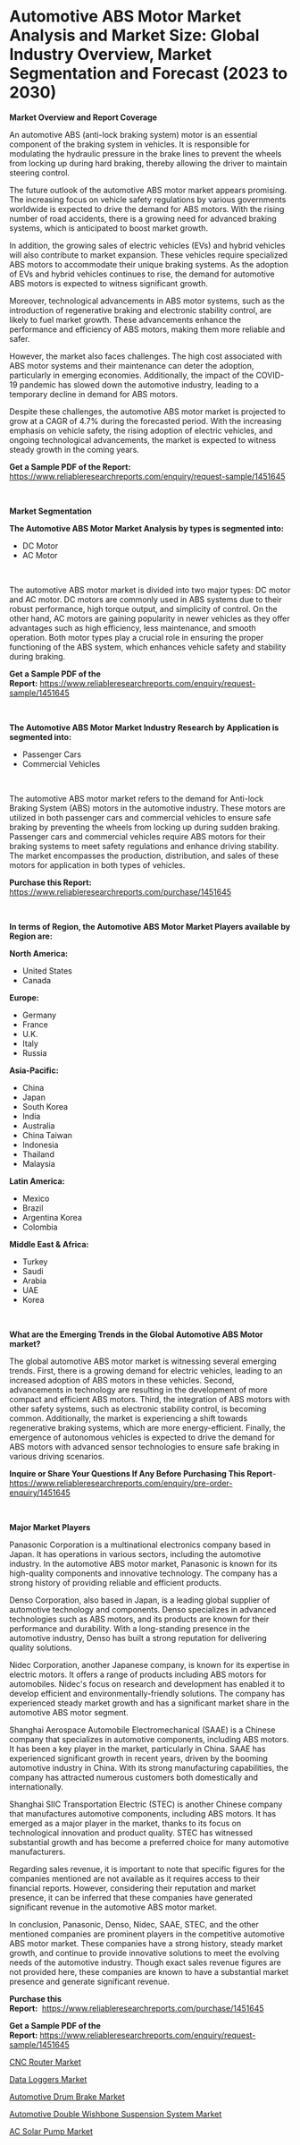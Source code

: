 <p><h1>Automotive ABS Motor Market Analysis and Market Size: Global Industry Overview, Market Segmentation and Forecast (2023 to 2030)</h1></p><p><strong>Market Overview and Report Coverage</strong></p>
<p><p>An automotive ABS (anti-lock braking system) motor is an essential component of the braking system in vehicles. It is responsible for modulating the hydraulic pressure in the brake lines to prevent the wheels from locking up during hard braking, thereby allowing the driver to maintain steering control.</p><p>The future outlook of the automotive ABS motor market appears promising. The increasing focus on vehicle safety regulations by various governments worldwide is expected to drive the demand for ABS motors. With the rising number of road accidents, there is a growing need for advanced braking systems, which is anticipated to boost market growth.</p><p>In addition, the growing sales of electric vehicles (EVs) and hybrid vehicles will also contribute to market expansion. These vehicles require specialized ABS motors to accommodate their unique braking systems. As the adoption of EVs and hybrid vehicles continues to rise, the demand for automotive ABS motors is expected to witness significant growth.</p><p>Moreover, technological advancements in ABS motor systems, such as the introduction of regenerative braking and electronic stability control, are likely to fuel market growth. These advancements enhance the performance and efficiency of ABS motors, making them more reliable and safer.</p><p>However, the market also faces challenges. The high cost associated with ABS motor systems and their maintenance can deter the adoption, particularly in emerging economies. Additionally, the impact of the COVID-19 pandemic has slowed down the automotive industry, leading to a temporary decline in demand for ABS motors.</p><p>Despite these challenges, the automotive ABS motor market is projected to grow at a CAGR of 4.7% during the forecasted period. With the increasing emphasis on vehicle safety, the rising adoption of electric vehicles, and ongoing technological advancements, the market is expected to witness steady growth in the coming years.</p></p>
<p><strong>Get a Sample PDF of the Report:</strong> <a href="https://www.reliableresearchreports.com/enquiry/request-sample/1451645">https://www.reliableresearchreports.com/enquiry/request-sample/1451645</a></p>
<p>&nbsp;</p>
<p><strong>Market Segmentation</strong></p>
<p><strong>The Automotive ABS Motor Market Analysis by types is segmented into:</strong></p>
<p><ul><li>DC Motor</li><li>AC Motor</li></ul></p>
<p>&nbsp;</p>
<p><p>The automotive ABS motor market is divided into two major types: DC motor and AC motor. DC motors are commonly used in ABS systems due to their robust performance, high torque output, and simplicity of control. On the other hand, AC motors are gaining popularity in newer vehicles as they offer advantages such as high efficiency, less maintenance, and smooth operation. Both motor types play a crucial role in ensuring the proper functioning of the ABS system, which enhances vehicle safety and stability during braking.</p></p>
<p><strong>Get a Sample PDF of the Report:</strong>&nbsp;<a href="https://www.reliableresearchreports.com/enquiry/request-sample/1451645">https://www.reliableresearchreports.com/enquiry/request-sample/1451645</a></p>
<p>&nbsp;</p>
<p><strong>The Automotive ABS Motor Market Industry Research by Application is segmented into:</strong></p>
<p><ul><li>Passenger Cars</li><li>Commercial Vehicles</li></ul></p>
<p>&nbsp;</p>
<p><p>The automotive ABS motor market refers to the demand for Anti-lock Braking System (ABS) motors in the automotive industry. These motors are utilized in both passenger cars and commercial vehicles to ensure safe braking by preventing the wheels from locking up during sudden braking. Passenger cars and commercial vehicles require ABS motors for their braking systems to meet safety regulations and enhance driving stability. The market encompasses the production, distribution, and sales of these motors for application in both types of vehicles.</p></p>
<p><strong>Purchase this Report:</strong>&nbsp; <a href="https://www.reliableresearchreports.com/purchase/1451645">https://www.reliableresearchreports.com/purchase/1451645</a></p>
<p>&nbsp;</p>
<p><strong>In terms of Region, the Automotive ABS Motor Market Players available by Region are:</strong></p>
<p>
    <p> <strong> North America: </strong>
        <ul>
            <li>United States</li>
            <li>Canada</li>
        </ul>
        </p> 
    <p> <strong> Europe: </strong>
        <ul>
            <li>Germany</li>
            <li>France</li>
            <li>U.K.</li>
            <li>Italy</li>
            <li>Russia</li>
        </ul>
        </p> 
    <p> <strong> Asia-Pacific: </strong>
        <ul>
            <li>China</li>
            <li>Japan</li>
            <li>South Korea</li>
            <li>India</li>
            <li>Australia</li>
            <li>China Taiwan</li>
            <li>Indonesia</li>
            <li>Thailand</li>
            <li>Malaysia</li>
        </ul>
        </p> 
    <p> <strong> Latin America: </strong>
        <ul>
            <li>Mexico</li>
            <li>Brazil</li>
            <li>Argentina Korea</li>
            <li>Colombia</li>
        </ul>
        </p> 
    <p> <strong> Middle East & Africa: </strong>
        <ul>
            <li>Turkey</li>
            <li>Saudi</li>
            <li>Arabia</li>
            <li>UAE</li>
            <li>Korea</li>
        </ul>
    </p>
    </p>
<p>&nbsp;</p>
<p><strong>What are the Emerging Trends in the Global Automotive ABS Motor market?</strong></p>
<p><p>The global automotive ABS motor market is witnessing several emerging trends. First, there is a growing demand for electric vehicles, leading to an increased adoption of ABS motors in these vehicles. Second, advancements in technology are resulting in the development of more compact and efficient ABS motors. Third, the integration of ABS motors with other safety systems, such as electronic stability control, is becoming common. Additionally, the market is experiencing a shift towards regenerative braking systems, which are more energy-efficient. Finally, the emergence of autonomous vehicles is expected to drive the demand for ABS motors with advanced sensor technologies to ensure safe braking in various driving scenarios.</p></p>
<p><strong>Inquire or Share Your Questions If Any Before Purchasing This Report</strong>- <a href="https://www.reliableresearchreports.com/enquiry/pre-order-enquiry/1451645">https://www.reliableresearchreports.com/enquiry/pre-order-enquiry/1451645</a></p>
<p>&nbsp;</p>
<p><strong>Major Market Players</strong></p>
<p><p>Panasonic Corporation is a multinational electronics company based in Japan. It has operations in various sectors, including the automotive industry. In the automotive ABS motor market, Panasonic is known for its high-quality components and innovative technology. The company has a strong history of providing reliable and efficient products.</p><p>Denso Corporation, also based in Japan, is a leading global supplier of automotive technology and components. Denso specializes in advanced technologies such as ABS motors, and its products are known for their performance and durability. With a long-standing presence in the automotive industry, Denso has built a strong reputation for delivering quality solutions.</p><p>Nidec Corporation, another Japanese company, is known for its expertise in electric motors. It offers a range of products including ABS motors for automobiles. Nidec's focus on research and development has enabled it to develop efficient and environmentally-friendly solutions. The company has experienced steady market growth and has a significant market share in the automotive ABS motor segment.</p><p>Shanghai Aerospace Automobile Electromechanical (SAAE) is a Chinese company that specializes in automotive components, including ABS motors. It has been a key player in the market, particularly in China. SAAE has experienced significant growth in recent years, driven by the booming automotive industry in China. With its strong manufacturing capabilities, the company has attracted numerous customers both domestically and internationally.</p><p>Shanghai SIIC Transportation Electric (STEC) is another Chinese company that manufactures automotive components, including ABS motors. It has emerged as a major player in the market, thanks to its focus on technological innovation and product quality. STEC has witnessed substantial growth and has become a preferred choice for many automotive manufacturers.</p><p>Regarding sales revenue, it is important to note that specific figures for the companies mentioned are not available as it requires access to their financial reports. However, considering their reputation and market presence, it can be inferred that these companies have generated significant revenue in the automotive ABS motor market.</p><p>In conclusion, Panasonic, Denso, Nidec, SAAE, STEC, and the other mentioned companies are prominent players in the competitive automotive ABS motor market. These companies have a strong history, steady market growth, and continue to provide innovative solutions to meet the evolving needs of the automotive industry. Though exact sales revenue figures are not provided here, these companies are known to have a substantial market presence and generate significant revenue.</p></p>
<p><strong>Purchase this Report:</strong>&nbsp;&nbsp;<a href="https://www.reliableresearchreports.com/purchase/1451645">https://www.reliableresearchreports.com/purchase/1451645</a></p>
<p></p>
<p><strong>Get a Sample PDF of the Report:</strong>&nbsp;<a href="https://www.reliableresearchreports.com/enquiry/request-sample/1451645">https://www.reliableresearchreports.com/enquiry/request-sample/1451645</a></p>
<p><p><a href="https://medium.com/@ransomjohns101/cnc-router-market-outlook-industry-overview-and-forecast-2023-to-2030-93364662faac">CNC Router Market</a></p><p><a href="https://medium.com/@soloncarter2662/data-loggers-market-size-reveals-the-best-marketing-channels-in-global-industry-fce2ecb062a0">Data Loggers Market</a></p><p><a href="https://github.com/sofayahoo2023/Market-Research-Report-List-1/blob/main/automotive-drum-brake-market.md">Automotive Drum Brake Market</a></p><p><a href="https://github.com/pizolina/Market-Research-Report-List-1/blob/main/automotive-double-wishbone-suspension-system-market.md">Automotive Double Wishbone Suspension System Market</a></p><p><a href="https://www.linkedin.com/pulse/ac-solar-pump-market-size-2023-2030-global-industrial-analysis-p7bye/">AC Solar Pump Market</a></p></p>
